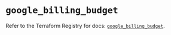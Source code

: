 # `google_billing_budget`

Refer to the Terraform Registry for docs: [`google_billing_budget`](https://registry.terraform.io/providers/hashicorp/google/5.20.0/docs/resources/billing_budget).
